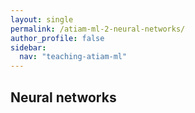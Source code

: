 ```yaml
---
layout: single
permalink: /atiam-ml-2-neural-networks/
author_profile: false
sidebar:
  nav: "teaching-atiam-ml"
---
```


## Neural networks
